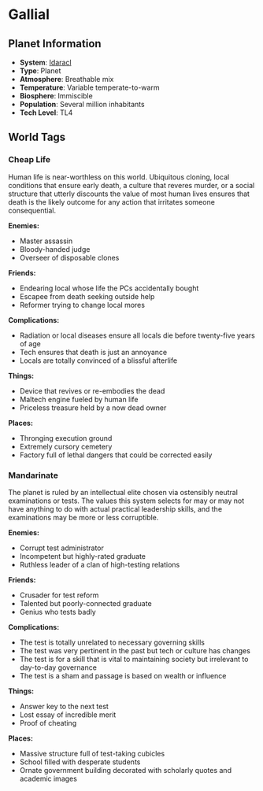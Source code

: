 # Gallial

## Planet Information
- **System**: [Idaracl](../../../system--idaracl.md)
- **Type**: Planet
- **Atmosphere**: Breathable mix
- **Temperature**: Variable temperate-to-warm
- **Biosphere**: Immiscible
- **Population**: Several million inhabitants
- **Tech Level**: TL4

## World Tags

### Cheap Life

Human life is near-worthless on this world. Ubiquitous cloning, local conditions that ensure early death, a culture that reveres murder, or a social structure that utterly discounts the value of most human lives ensures that death is the likely outcome for any action that irritates someone consequential.

**Enemies:**
- Master assassin
- Bloody-handed judge
- Overseer of disposable clones

**Friends:**
- Endearing local whose life the PCs accidentally bought
- Escapee from death seeking outside help
- Reformer trying to change local mores

**Complications:**
- Radiation or local diseases ensure all locals die before twenty-five years of age
- Tech ensures that death is just an annoyance
- Locals are totally convinced of a blissful afterlife

**Things:**
- Device that revives or re-embodies the dead
- Maltech engine fueled by human life
- Priceless treasure held by a now dead owner

**Places:**
- Thronging execution ground
- Extremely cursory cemetery
- Factory full of lethal dangers that could be corrected easily

### Mandarinate

The planet is ruled by an intellectual elite chosen via ostensibly neutral examinations or tests. The values this system selects for may or may not have anything to do with actual practical leadership skills, and the examinations may be more or less corruptible.

**Enemies:**
- Corrupt test administrator
- Incompetent but highly-rated graduate
- Ruthless leader of a clan of high-testing relations

**Friends:**
- Crusader for test reform
- Talented but poorly-connected graduate
- Genius who tests badly

**Complications:**
- The test is totally unrelated to necessary governing skills
- The test was very pertinent in the past but tech or culture has changes
- The test is for a skill that is vital to maintaining society but irrelevant to day-to-day governance
- The test is a sham and passage is based on wealth or influence

**Things:**
- Answer key to the next test
- Lost essay of incredible merit
- Proof of cheating

**Places:**
- Massive structure full of test-taking cubicles
- School filled with desperate students
- Ornate government building decorated with scholarly quotes and academic images

